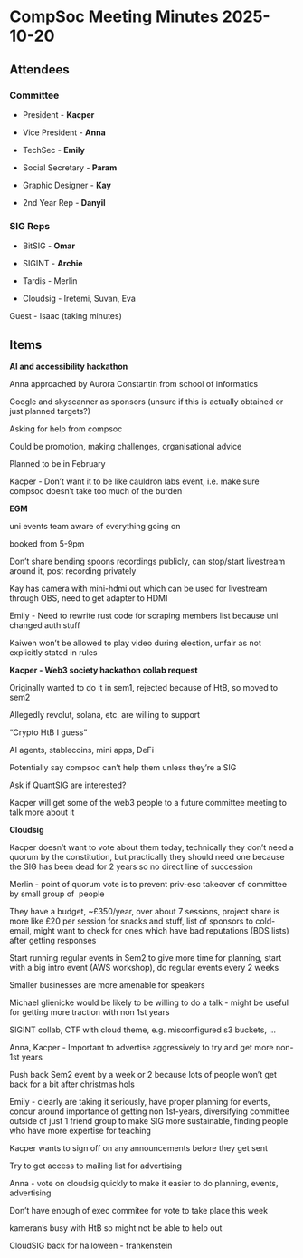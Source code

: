 # **CompSoc Meeting Minutes 2025-10-20**

## **Attendees**
### **Committee**
* President \- **Kacper**  

* Vice President \- **Anna**  

* TechSec \- **Emily**  

* Social Secretary \- **Param**  

* Graphic Designer \- **Kay**  

* 2nd Year Rep \- **Danyil**
### **SIG Reps**
* BitSIG \- **Omar**  

* SIGINT \- **Archie**  

* Tardis \- Merlin  

* Cloudsig \- Iretemi, Suvan, Eva

Guest \- Isaac (taking minutes)
## **Items**
**AI and accessibility hackathon**  

Anna approached by Aurora Constantin from school of informatics  

Google and skyscanner as sponsors (unsure if this is actually obtained or just planned targets?)  

Asking for help from compsoc  

Could be promotion, making challenges, organisational advice  

Planned to be in February  

Kacper \- Don’t want it to be like cauldron labs event, i.e. make sure compsoc doesn’t take too much of the burden

**EGM**  

uni events team aware of everything going on  

booked from 5-9pm  

Don’t share bending spoons recordings publicly, can stop/start livestream around it, post recording privately  

Kay has camera with mini-hdmi out which can be used for livestream through OBS, need to get adapter to HDMI  

Emily \- Need to rewrite rust code for scraping members list because uni changed auth stuff

  

Kaiwen won’t be allowed to play video during election, unfair as not explicitly stated in rules

  

**Kacper \- Web3 society hackathon collab request**  

Originally wanted to do it in sem1, rejected because of HtB, so moved to sem2  

Allegedly revolut, solana, etc. are willing to support  

“Crypto HtB I guess”  

AI agents, stablecoins, mini apps, DeFi  

Potentially say compsoc can’t help them unless they’re a SIG  

Ask if QuantSIG are interested?  

Kacper will get some of the web3 people to a future committee meeting to talk more about it

  

**Cloudsig**  

Kacper doesn’t want to vote about them today, technically they don’t need a quorum by the constitution, but practically they should need one because the SIG has been dead for 2 years so no direct line of succession  

Merlin \- point of quorum vote is to prevent priv-esc takeover of committee by small group of  people  

They have a budget, \~£350/year, over about 7 sessions, project share is more like £20 per session for snacks and stuff, list of sponsors to cold-email, might want to check for ones which have bad reputations (BDS lists) after getting responses  

Start running regular events in Sem2 to give more time for planning, start with a big intro event (AWS workshop), do regular events every 2 weeks  

Smaller businesses are more amenable for speakers  

Michael glienicke would be likely to be willing to do a talk \- might be useful for getting more traction with non 1st years  

SIGINT collab, CTF with cloud theme, e.g. misconfigured s3 buckets, …  

Anna, Kacper \- Important to advertise aggressively to try and get more non-1st years  

Push back Sem2 event by a week or 2 because lots of people won’t get back for a bit after christmas hols  

Emily \- clearly are taking it seriously, have proper planning for events, concur around importance of getting non 1st-years, diversifying committee outside of just 1 friend group to make SIG more sustainable, finding people who have more expertise for teaching  

Kacper wants to sign off on any announcements before they get sent  

Try to get access to mailing list for advertising  

Anna \- vote on cloudsig quickly to make it easier to do planning, events, advertising  

Don’t have enough of exec commitee for vote to take place this week  

kameran’s busy with HtB so might not be able to help out  

CloudSIG back for halloween \- frankenstein
